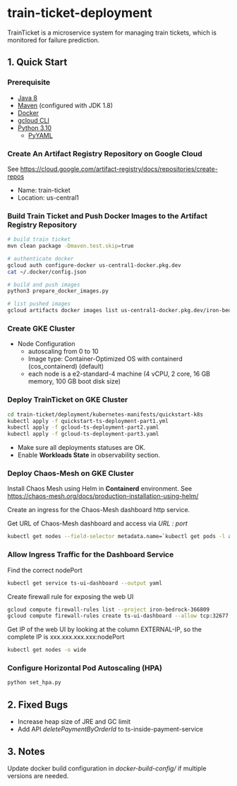 # train-ticket-deployment
TrainTicket is a microservice system for managing train tickets, which is monitored for failure prediction.

## 1. Quick Start

### Prerequisite
- [Java 8](https://www.java.com/en/download/)
- [Maven](https://maven.apache.org/download.cgi) (configured with JDK 1.8)
- [Docker](https://docs.docker.com/engine/install/)
- [gcloud CLI](https://cloud.google.com/sdk/docs/install-sdk)
- [Python 3.10](https://www.python.org/downloads/)
    - [PyYAML](https://pypi.org/project/PyYAML/)

### Create An Artifact Registry Repository on Google Cloud
See https://cloud.google.com/artifact-registry/docs/repositories/create-repos

- Name: train-ticket
- Location: us-central1

### Build Train Ticket and Push Docker Images to the Artifact Registry Repository

```sh
# build train ticket
mvn clean package -Dmaven.test.skip=true

# authenticate docker
gcloud auth configure-docker us-central1-docker.pkg.dev
cat ~/.docker/config.json

# build and push images
python3 prepare_docker_images.py

# list pushed images
gcloud artifacts docker images list us-central1-docker.pkg.dev/iron-bedrock-366809/train-ticket
```

### Create GKE Cluster

- Node Configuration
    - autoscaling from 0 to 10
    - Image type: Container-Optimized OS with containerd (cos_containerd) (default)
    - each node is a e2-standard-4 machine (4 vCPU, 2 core, 16 GB memory, 100 GB boot disk size)

### Deploy TrainTicket on GKE Cluster

```sh
cd train-ticket/deployment/kubernetes-manifests/quickstart-k8s
kubectl apply -f quickstart-ts-deployment-part1.yml
kubectl apply -f gcloud-ts-deployment-part2.yaml
kubectl apply -f gcloud-ts-deployment-part3.yaml
```

- Make sure all deployments statuses are OK.
- Enable **Workloads State** in observability section.

### Deploy Chaos-Mesh on GKE Cluster

Install Chaos Mesh using Helm in **Containerd** environment.
See https://chaos-mesh.org/docs/production-installation-using-helm/

Create an ingress for the Chaos-Mesh dashboard http service.

Get URL of Chaos-Mesh dashboard and access via *URL : port*
```sh
kubectl get nodes --field-selector metadata.name=`kubectl get pods -l app.kubernetes.io/component=chaos-dashboard --field-selector status.phase=Running -n chaos-mesh -o custom-columns=NODE:.spec.nodeName --no-headers` -o wide --no-headers | awk '{print $7}'
```


### Allow Ingress Traffic for the Dashboard Service

Find the correct nodePort
```sh
kubectl get service ts-ui-dashboard --output yaml
```

Create firewall rule for exposing the web UI
```sh
gcloud compute firewall-rules list --project iron-bedrock-366809
gcloud compute firewall-rules create ts-ui-dashboard --allow tcp:32677
```

Get IP of the web UI by looking at the column EXTERNAL-IP,
so the complete IP is xxx.xxx.xxx.xxx:nodePort
```sh
kubectl get nodes -o wide
```

### Configure Horizontal Pod Autoscaling (HPA)

```sh
python set_hpa.py
```

## 2. Fixed Bugs
- Increase heap size of JRE and GC limit
- Add API *deletePaymentByOrderId* to ts-inside-payment-service

## 3. Notes

Update docker build configuration in *docker-build-config/* if multiple versions are needed.